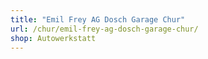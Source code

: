 ```yaml
---
title: "Emil Frey AG Dosch Garage Chur"
url: /chur/emil-frey-ag-dosch-garage-chur/
shop: Autowerkstatt
---
```

